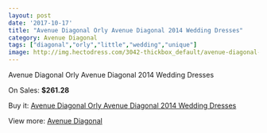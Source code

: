 ```yaml
---
layout: post
date: '2017-10-17'
title: "Avenue Diagonal Orly Avenue Diagonal 2014 Wedding Dresses"
category: Avenue Diagonal
tags: ["diagonal","orly","little","wedding","unique"]
image: http://img.hectodress.com/3042-thickbox_default/avenue-diagonal-orly-avenue-diagonal-2014-wedding-dresses.jpg
---
```

Avenue Diagonal Orly Avenue Diagonal 2014 Wedding Dresses

On Sales: **$261.28**
<a href="https://www.hectodress.com/avenue-diagonal/1654-avenue-diagonal-orly-avenue-diagonal-2014-wedding-dresses.html"><amp-img layout="responsive" width="600" height="600" src="//img.hectodress.com/3042-thickbox_default/avenue-diagonal-orly-avenue-diagonal-2014-wedding-dresses.jpg" alt="Avenue Diagonal Orly Avenue Diagonal 2014 Wedding Dresses 0" /></a>
<a href="https://www.hectodress.com/avenue-diagonal/1654-avenue-diagonal-orly-avenue-diagonal-2014-wedding-dresses.html"><amp-img layout="responsive" width="600" height="600" src="//img.hectodress.com/3044-thickbox_default/avenue-diagonal-orly-avenue-diagonal-2014-wedding-dresses.jpg" alt="Avenue Diagonal Orly Avenue Diagonal 2014 Wedding Dresses 1" /></a>
<a href="https://www.hectodress.com/avenue-diagonal/1654-avenue-diagonal-orly-avenue-diagonal-2014-wedding-dresses.html"><amp-img layout="responsive" width="600" height="600" src="//img.hectodress.com/3043-thickbox_default/avenue-diagonal-orly-avenue-diagonal-2014-wedding-dresses.jpg" alt="Avenue Diagonal Orly Avenue Diagonal 2014 Wedding Dresses 2" /></a>

Buy it: [Avenue Diagonal Orly Avenue Diagonal 2014 Wedding Dresses](https://www.hectodress.com/avenue-diagonal/1654-avenue-diagonal-orly-avenue-diagonal-2014-wedding-dresses.html "Avenue Diagonal Orly Avenue Diagonal 2014 Wedding Dresses")

View more: [Avenue Diagonal](https://www.hectodress.com/23-avenue-diagonal "Avenue Diagonal")